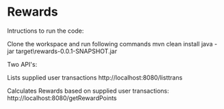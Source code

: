 # Rewards

Intructions to run the code:

Clone the workspace and run following commands
mvn clean install
java -jar target\rewards-0.0.1-SNAPSHOT.jar

Two API's:

Lists supplied user transactions
http://localhost:8080/listtrans

Calculates Rewards based on supplied user transactions:
http://localhost:8080/getRewardPoints

